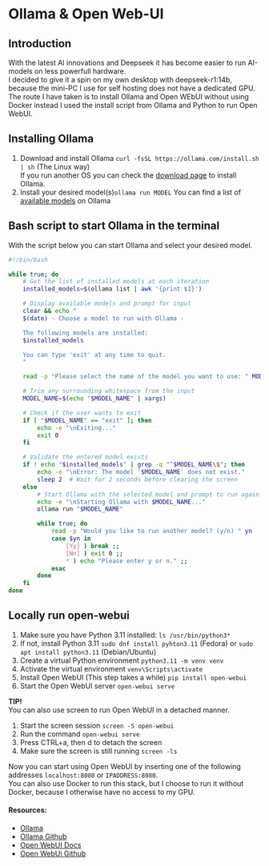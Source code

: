 # Ollama & Open Web-UI

## Introduction
With the latest AI innovations and Deepseek it has become easier to run AI-models on less powerfull hardware.  
I decided to give it a spin on my own desktop with deepseek-r1:14b, because the mini-PC I use for self hosting does not have a dedicated GPU.
The route I have taken is to install Ollama and Open WEbUI without using Docker instead I used the install script from Ollama and Python to run Open WebUI.  
  
## Installing Ollama
1. Download and install Ollama `curl -fsSL https://ollama.com/install.sh | sh` (The Linux way)  
If you run another OS you can check the [download page](https://ollama.com/download) to install Ollama.
2. Install your desired model(s)`ollama run MODEL`
You can find a list of [available models](https://ollama.com/search) on Ollama
  
## Bash script to start Ollama in the terminal
With the script below you can start Ollama and select your desired model.  
  
```bash
#!/bin/bash

while true; do
    # Get the list of installed models at each iteration
    installed_models=$(ollama list | awk '{print $1}')

    # Display available models and prompt for input
    clear && echo "
    $(date) - Choose a model to run with Ollama -

    The following models are installed:
    $installed_models

    You can type 'exit' at any time to quit.
    "

    read -p "Please select the name of the model you want to use: " MODEL_NAME

    # Trim any surrounding whitespace from the input
    MODEL_NAME=$(echo "$MODEL_NAME" | xargs)

    # Check if the user wants to exit
    if [ "$MODEL_NAME" == "exit" ]; then
        echo -e "\nExiting..."
        exit 0
    fi

    # Validate the entered model exists
    if ! echo "$installed_models" | grep -q "^$MODEL_NAME\$"; then
        echo -e "\nError: The model '$MODEL_NAME' does not exist."
        sleep 2  # Wait for 2 seconds before clearing the screen
    else
        # Start Ollama with the selected model and prompt to run again or exit
        echo -e "\nStarting Ollama with $MODEL_NAME..."
        ollama run "$MODEL_NAME"

        while true; do
            read -p "Would you like to run another model? (y/n) " yn
            case $yn in
                [Yy] ) break ;;
                [Nn] ) exit 0 ;;
                * ) echo "Please enter y or n." ;;
            esac
        done
    fi
done
```
  
## Locally run open-webui
1. Make sure you have Python 3.11 installed: `ls /usr/bin/python3*`
2. If not, install Python 3.11 `sudo dnf install pyhton3.11` (Fedora) or `sudo apt install python3.11` (Debian/Ubuntu)
3. Create a virtual Python environment `python3.11 -m venv venv`
4. Activate the virtual environment `venv\Scripts\activate`
5. Install Open WebUI (This step takes a while) `pip install open-webui`
6. Start the Open WebUI server `open-webui serve`
  
**TIP!**  
You can also use screen to run Open WebUI in a detached manner.  
  
1. Start the screen session `screen -S open-webui`
2. Run the command `open-webui serve`
3. Press CTRL+a, then d to detach the screen
4. Make sure the screen is still running `screen -ls`
  
Now you can start using Open WebUI by inserting one of the following addresses `localhost:8080` or `IPADDRESS:8080`.  
You can also use Docker to run this stack, but I choose to run it without Docker, because I otherwise have no access to my GPU.  
  
#### Resources:
- [Ollama](https://ollama.com/)
- [Ollama Github](https://github.com/ollama/ollama)
- [Open WebUI Docs](https://docs.openwebui.com/)
- [Open WebUi Github](https://github.com/open-webui/open-webui)
